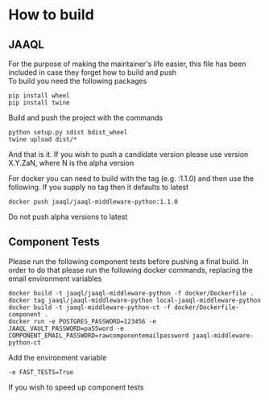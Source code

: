 # How to build
## JAAQL
For the purpose of making the maintainer's life easier, this file has been included in case they forget how to build and push  
To build you need the following packages

    pip install wheel
    pip install twine

Build and push the project with the commands  

    python setup.py sdist bdist_wheel
    twine upload dist/*

And that is it. If you wish to push a candidate version please use version X.Y.ZaN, where N is the alpha version

For docker you can need to build with the tag (e.g. :1.1.0) and then use the following. If you supply no tag then it defaults to latest  

    docker push jaaql/jaaql-middleware-python:1.1.0  

Do not push alpha versions to latest

## Component Tests
Please run the following component tests before pushing a final build. In order to do that please run the following docker commands, replacing the email environment variables
    
    docker build -t jaaql/jaaql-middleware-python -f docker/Dockerfile .
    docker tag jaaql/jaaql-middleware-python local-jaaql-middleware-python
    docker build -t jaaql-middleware-python-ct -f docker/Dockerfile-component .
    docker run -e POSTGRES_PASSWORD=123456 -e JAAQL_VAULT_PASSWORD=pa55word -e COMPONENT_EMAIL_PASSWORD=rawcomponentemailpassword jaaql-middleware-python-ct

Add the environment variable

    -e FAST_TESTS=True

If you wish to speed up component tests
